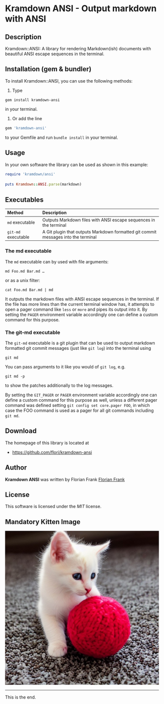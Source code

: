 # Kramdown ANSI - Output markdown with ANSI

## Description

Kramdown::ANSI: A library for rendering Markdown(ish) documents with beautiful
ANSI escape sequences in the terminal.

## Installation (gem &amp; bundler)

To install Kramdown::ANSI, you can use the following methods:

1. Type

```shell
gem install kramdown-ansi
```

in your terminal.

1. Or add the line

```ruby
gem 'kramdown-ansi'
```

to your Gemfile and run `bundle install` in your terminal.

## Usage

In your own software the library can be used as shown in this example:

```ruby
require 'kramdown/ansi'

puts Kramdown::ANSI.parse(markdown)
```

## Executables

| Method | Description |
| :----- | :---------- |
| `md` executable | Outputs Markdown files with ANSI escape sequences in the terminal |
| `git-md` executable | A Git plugin that outputs Markdown formatted git commit messages into the terminal |

### The md executable

The `md` executable can by used with file arguments:

```shell
md Foo.md Bar.md …
```

or as a unix filter:

```shell
cat Foo.md Bar.md | md
```

It outputs the markdown files with ANSI escape sequences in the terminal. If
the file has more lines than the current terminal window has, it attempts to
open a pager command like `less` or `more` and pipes its output into it.
By setting the `PAGER` environment variable accordingly one can define a custom
command for this purpose.

### The git-md executable

The `git-md` executable is a git plugin that can be used to output markdown
formatted git commit messages (just like `git log`) into the terminal using

```shell
git md
```

You can pass arguments to it like you would of `git log`, e.g.

```shell
git md -p
```

to show the patches additionally to the log messages.

By setting the `GIT_PAGER` or `PAGER` environment variable accordingly one can
define a custom command for this purpose as well, unless a different
pager command was defined setting `git config set core.pager FOO`, in which
case the FOO command is used as a pager for all git commands including `git
md`.

## Download

The homepage of this library is located at

* https://github.com/flori/kramdown-ansi

## Author

<b>Kramdown ANSI</b> was written by Florian Frank [Florian Frank](mailto:flori@ping.de)

## License

This software is licensed under the <i>MIT</i> license.

## Mandatory Kitten Image

![cat](spec/assets/kitten.jpg)

---

This is the end.
